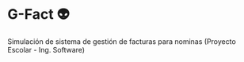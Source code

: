 # G-Fact :alien:
Simulación de sistema de gestión de facturas para nominas (Proyecto Escolar - Ing. Software)
